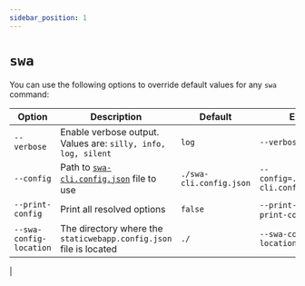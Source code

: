 ```yaml
---
sidebar_position: 1
---
```


# `swa`

You can use the following options to override default values for any `swa` command:

| Option                  | Description                                                        | Default                 | Example                                   |
| ----------------------- | ------------------------------------------------------------------ | ----------------------- | ----------------------------------------- |
| `--verbose`             | Enable verbose output. Values are: `silly, info, log, silent`      | `log`                   | `--verbose=silly`                         |
| `--config`              | Path to [`swa-cli.config.json`](#swa-cli.config.json) file to use  | `./swa-cli.config.json` | `--config=./path/to/swa-cli.config.json`  |
| `--print-config`        | Print all resolved options                                         | `false`                 | `--print-config` or `--print-config=true` |
| `--swa-config-location` | The directory where the `staticwebapp.config.json` file is located | `./`                    | `--swa-config-location=./app`             |

 |
